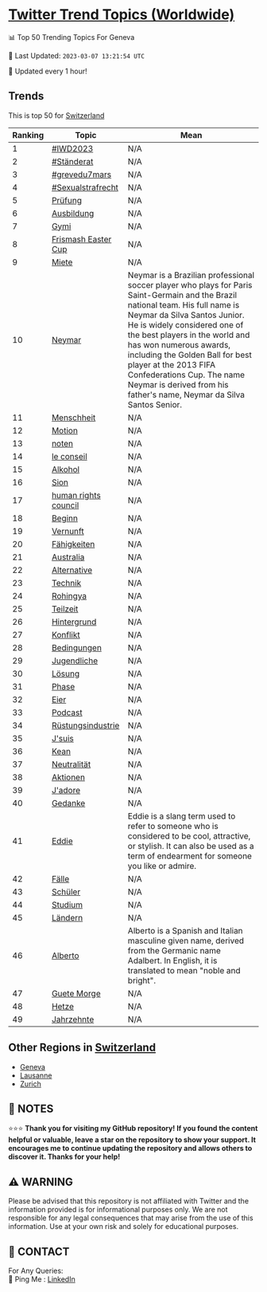 [Twitter Trend Topics (Worldwide)](https://github.com/ErcinDedeoglu/Twitter-Trend-Topics)
==========


📊 Top 50 Trending Topics For Geneva

📆 Last Updated: `2023-03-07 13:21:54 UTC`

🔧 Updated every 1 hour!


## Trends

This is top 50 for [Switzerland](</Switzerland>)

| Ranking | Topic | Mean |
| ------- | ------------ | ------------ |
| 1 | [#IWD2023](http://twitter.com/search?q=%23IWD2023) | N/A |
| 2 | [#Ständerat](http://twitter.com/search?q=%23St%c3%a4nderat) | N/A |
| 3 | [#grevedu7mars](http://twitter.com/search?q=%23grevedu7mars) | N/A |
| 4 | [#Sexualstrafrecht](http://twitter.com/search?q=%23Sexualstrafrecht) | N/A |
| 5 | [Prüfung](http://twitter.com/search?q=Pr%c3%bcfung) | N/A |
| 6 | [Ausbildung](http://twitter.com/search?q=Ausbildung) | N/A |
| 7 | [Gymi](http://twitter.com/search?q=Gymi) | N/A |
| 8 | [Frismash Easter Cup](http://twitter.com/search?q=Frismash+Easter+Cup) | N/A |
| 9 | [Miete](http://twitter.com/search?q=Miete) | N/A |
| 10 | [Neymar](http://twitter.com/search?q=Neymar) | Neymar is a Brazilian professional soccer player who plays for Paris Saint-Germain and the Brazil national team. His full name is Neymar da Silva Santos Junior. He is widely considered one of the best players in the world and has won numerous awards, including the Golden Ball for best player at the 2013 FIFA Confederations Cup. The name Neymar is derived from his father's name, Neymar da Silva Santos Senior. |
| 11 | [Menschheit](http://twitter.com/search?q=Menschheit) | N/A |
| 12 | [Motion](http://twitter.com/search?q=Motion) | N/A |
| 13 | [noten](http://twitter.com/search?q=noten) | N/A |
| 14 | [le conseil](http://twitter.com/search?q=le+conseil) | N/A |
| 15 | [Alkohol](http://twitter.com/search?q=Alkohol) | N/A |
| 16 | [Sion](http://twitter.com/search?q=Sion) | N/A |
| 17 | [human rights council](http://twitter.com/search?q=human+rights+council) | N/A |
| 18 | [Beginn](http://twitter.com/search?q=Beginn) | N/A |
| 19 | [Vernunft](http://twitter.com/search?q=Vernunft) | N/A |
| 20 | [Fähigkeiten](http://twitter.com/search?q=F%c3%a4higkeiten) | N/A |
| 21 | [Australia](http://twitter.com/search?q=Australia) | N/A |
| 22 | [Alternative](http://twitter.com/search?q=Alternative) | N/A |
| 23 | [Technik](http://twitter.com/search?q=Technik) | N/A |
| 24 | [Rohingya](http://twitter.com/search?q=Rohingya) | N/A |
| 25 | [Teilzeit](http://twitter.com/search?q=Teilzeit) | N/A |
| 26 | [Hintergrund](http://twitter.com/search?q=Hintergrund) | N/A |
| 27 | [Konflikt](http://twitter.com/search?q=Konflikt) | N/A |
| 28 | [Bedingungen](http://twitter.com/search?q=Bedingungen) | N/A |
| 29 | [Jugendliche](http://twitter.com/search?q=Jugendliche) | N/A |
| 30 | [Lösung](http://twitter.com/search?q=L%c3%b6sung) | N/A |
| 31 | [Phase](http://twitter.com/search?q=Phase) | N/A |
| 32 | [Eier](http://twitter.com/search?q=Eier) | N/A |
| 33 | [Podcast](http://twitter.com/search?q=Podcast) | N/A |
| 34 | [Rüstungsindustrie](http://twitter.com/search?q=R%c3%bcstungsindustrie) | N/A |
| 35 | [J'suis](http://twitter.com/search?q=J%27suis) | N/A |
| 36 | [Kean](http://twitter.com/search?q=Kean) | N/A |
| 37 | [Neutralität](http://twitter.com/search?q=Neutralit%c3%a4t) | N/A |
| 38 | [Aktionen](http://twitter.com/search?q=Aktionen) | N/A |
| 39 | [J'adore](http://twitter.com/search?q=J%27adore) | N/A |
| 40 | [Gedanke](http://twitter.com/search?q=Gedanke) | N/A |
| 41 | [Eddie](http://twitter.com/search?q=Eddie) | Eddie is a slang term used to refer to someone who is considered to be cool, attractive, or stylish. It can also be used as a term of endearment for someone you like or admire. |
| 42 | [Fälle](http://twitter.com/search?q=F%c3%a4lle) | N/A |
| 43 | [Schüler](http://twitter.com/search?q=Sch%c3%bcler) | N/A |
| 44 | [Studium](http://twitter.com/search?q=Studium) | N/A |
| 45 | [Ländern](http://twitter.com/search?q=L%c3%a4ndern) | N/A |
| 46 | [Alberto](http://twitter.com/search?q=Alberto) | Alberto is a Spanish and Italian masculine given name, derived from the Germanic name Adalbert. In English, it is translated to mean "noble and bright". |
| 47 | [Guete Morge](http://twitter.com/search?q=Guete+Morge) | N/A |
| 48 | [Hetze](http://twitter.com/search?q=Hetze) | N/A |
| 49 | [Jahrzehnte](http://twitter.com/search?q=Jahrzehnte) | N/A |



## Other Regions in [Switzerland](</Switzerland>)

* [Geneva](</Switzerland/Geneva.md>)
* [Lausanne](</Switzerland/Lausanne.md>)
* [Zurich](</Switzerland/Zurich.md>)



## 📝 NOTES

⭐⭐⭐ **Thank you for visiting my GitHub repository! If you found the content helpful or valuable, leave a star on the repository to show your support. It encourages me to continue updating the repository and allows others to discover it. Thanks for your help!**


## ⚠️ WARNING

Please be advised that this repository is not affiliated with Twitter and the information provided is for informational purposes only. We are not responsible for any legal consequences that may arise from the use of this information. Use at your own risk and solely for educational purposes.


## 📨 CONTACT

 For Any Queries:  
            🏓 Ping Me : [LinkedIn](https://www.linkedin.com/in/ercindedeoglu/)
